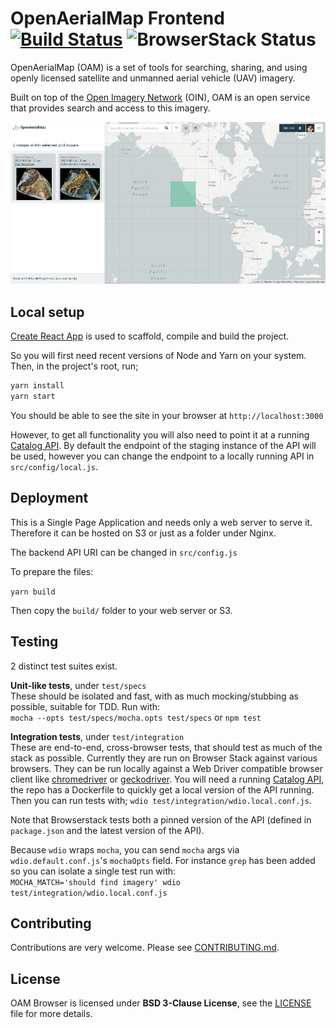 # OpenAerialMap Frontend [![Build Status](https://travis-ci.org/hotosm/oam-browser.svg?branch=develop)](https://travis-ci.org/hotosm/oam-browser) ![BrowserStack Status](https://www.browserstack.com/automate/badge.svg?badge_key=cXlaWlgyeEhmUUlISEpjTU9OQTg3RzdLVUlqUWo0V0JsOG5sMGJ4MlNnYz0tLWhtNFRWMnBlYWJnQUd6TFFZVzJxK3c9PQ==--955a5de2e9ea1506cdeb8cebdcbca07435613863)

OpenAerialMap (OAM) is a set of tools for searching, sharing, and using openly licensed satellite and unmanned aerial vehicle (UAV) imagery.

Built on top of the [Open Imagery Network](https://openimagerynetwork.github.io/) (OIN), OAM is an open service that provides search and access to this imagery.

![](./contrib/oam_screenshot.jpg)

## Local setup

[Create React App](https://github.com/facebookincubator/create-react-app) is used to scaffold, compile and build the project.

So you will first need recent versions of Node and Yarn on your system. Then, in the project's root, run;

```bash
yarn install
yarn start
```

You should be able to see the site in your browser at `http://localhost:3000`

However, to get all functionality you will also need to point it at a running [Catalog API](https://github.com/hotosm/oam-catalog). By default the endpoint of the staging instance of the API will be used, however you can change the endpoint to a locally running API in `src/config/local.js`.

## Deployment

This is a Single Page Application and needs only a web server to serve it. Therefore it can be hosted on S3 or just
as a folder under Nginx.

The backend API URI can be changed in `src/config.js`

To prepare the files:

`yarn build`

Then copy the `build/` folder to your web server or S3.

## Testing
2 distinct test suites exist.

**Unit-like tests**, under `test/specs`    
These should be isolated and fast, with as much mocking/stubbing as possible, suitable for TDD. Run with:    
`mocha --opts test/specs/mocha.opts test/specs` or `npm test`

**Integration tests**, under `test/integration`    
These are end-to-end, cross-browser tests, that should test as much of the stack as possible. Currently they are run on Browser Stack against various browsers. They can be run locally against a Web Driver compatible browser client like [chromedriver](https://sites.google.com/a/chromium.org/chromedriver/) or [geckodriver](https://github.com/mozilla/geckodriver). 
You will need a running [Catalog API](https://github.com/hotosm/oam-catalog), the repo has a Dockerfile to quickly get
a local version of the API running. Then you can run tests with;
`wdio test/integration/wdio.local.conf.js`.

Note that Browserstack tests both a pinned version of the API (defined in `package.json` and the latest version of the API).

Because `wdio` wraps `mocha`, you can send `mocha` args via `wdio.default.conf.js`'s `mochaOpts` field. For instance `grep` has been added so you can isolate a single test run with:    
`MOCHA_MATCH='should find imagery' wdio test/integration/wdio.local.conf.js`

## Contributing

Contributions are very welcome. Please see [CONTRIBUTING.md](./CONTRIBUTING.md).

## License
OAM Browser is licensed under **BSD 3-Clause License**, see the [LICENSE](LICENSE) file for more details.
